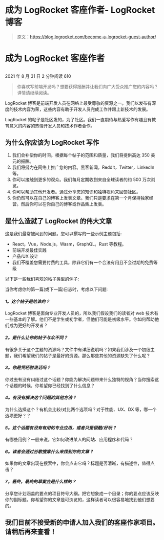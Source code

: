 # 成为 LogRocket 客座作者- LogRocket 博客

> 原文：<https://blog.logrocket.com/become-a-logrocket-guest-author/>

# 成为 LogRocket 客座作者

## 

2021 年 8 月 31 日 2 分钟阅读 610

> 你喜欢写前端开发吗？想要获得报酬并让我们向广大受众推广您的内容吗？详情请继续阅读。

LogRocket 博客是前端开发人员在网络上最受尊敬的资源之一。我们以发布有深度的技术内容为荣，这些内容有助于开发人员完成工作并跟上新技术的发展。

LogRocket 的帖子是社区发的，为了社区。我们一直期待与热爱写作有趣且有教育意义的内容的热情开发人员和技术作者合作。

## 为什么你应该为 LogRocket 写作

1.  我们会补偿你的时间。根据每个帖子的范围和质量，我们将提供高达 350 美元的报酬。
2.  我们将努力在网络上推广您的内容。黑客新闻，Reddit，Twitter，LinkedIn 等。
3.  你可以接触到更多的观众。我们每月定期收到来自全球读者的约 500 万次浏览。
4.  你可以帮助其他开发者。通过分享您的知识和独特视角来回馈社区。
5.  你仍然可以在自己的博客上发表文章。我们只是要求在第一个月保持独家经营。然后你可以在你自己的博客或作品集上发表。

## 是什么造就了 LogRocket 的伟大文章

这是我们最常被问到的问题。您可以撰写的一些示例主题包括:

*   React，Vue，Node.js，Wasm，GraphQL，Rust 等教程。
*   前端开发最佳实践
*   产品/UX 设计
*   我们**不**覆盖您需要付费的工具，除非它们有一个合法有用且不会过期的免费等级

以下是一些我们喜欢的帖子类型的例子:

当你考虑你的第一篇(或下一篇)日志时，考虑以下问题:

#### *1。这个帖子是给谁的？*

LogRocket 博客是面向专业开发人员的，所以我们假设我们的读者对 web 技术有一些基本的了解。他们不是学生或初学者，但他们可能是初级水平。你如何帮助他们成为更好的开发者？

#### *2。是什么让你的帖子与众不同？*

有很多关于这个主题的资源吗？文件中有详细说明吗？如果我们涉及一个初级主题，我们希望我们的帖子是最好的资源。那么那些其他的资源缺失了什么呢？

#### *3。你是凭经验说话吗？*

你过去有没有纠结过这个话题？你能为解决问题带来什么独特的视角？当你搜索这个话题的时候，你希望你已经找到了什么信息？

#### *4。有没有解决这个问题的其他方法？*

为什么选择这个？有机会比较/对比两个选项吗？对于性能、UX、DX 等，哪一个选项更好？？

#### *5。这个话题有没有有用的专业应用，或者只是很酷/好玩？*

有哪些用例？一般来说，它如何改进某人的网站、应用程序和代码？

#### *6。读者会通过谷歌搜索什么来找到你的文章？*

如果你的文章出现在搜索中，你会点击它吗？标题是否清晰，有描述性，值得点击？

#### *7。最终，最终的草案会是什么样的？*

分享您计划涵盖的要点的项目符号大纲。把它想象成一个目录；你的要点应该反映你的副标题。你希望你的文章是可浏览的，这样读者可以很容易地找到他们想要的。

## 我们目前不接受新的申请人加入我们的客座作家项目。请稍后再来查看！